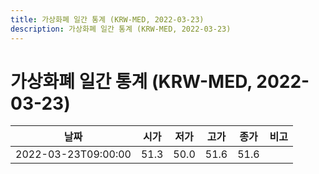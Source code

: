 ```yaml
---
title: 가상화폐 일간 통계 (KRW-MED, 2022-03-23)
description: 가상화폐 일간 통계 (KRW-MED, 2022-03-23)
---
```


가상화폐 일간 통계 (KRW-MED, 2022-03-23)
===

|날짜|시가|저가|고가|종가|비고|
|--|--|--|--|--|--|
|2022-03-23T09:00:00|51.3|50.0|51.6|51.6|    |
